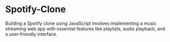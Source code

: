 # Spotify-Clone
 Building a Spotify clone using JavaScript involves implementing a music streaming web app with essential features like playlists, audio playback, and a user-friendly interface.
